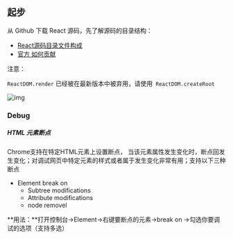 ## 起步

从 Github 下载 React 源码，先了解源码的目录结构：

- [React源码目录文件构成](https://github.com/puxiao/notes/blob/master/React%E6%BA%90%E7%A0%81%E7%9B%AE%E5%BD%95%E6%96%87%E4%BB%B6%E6%9E%84%E6%88%90.md)
- [官方 如何贡献](https://legacy.reactjs.org/docs/how-to-contribute.html)

注意：

`ReactDOM.render` 已经被在最新版本中被弃用，请使用` ReactDOM.createRoot` 

![img](https://jser.dev/static/react-internals-overview-light.png)

### Debug

##### HTML 元素断点

Chrome支持在特定HTML元素上设置断点， 当该元素属性发生变化时，断点回发生变化；对调试网页中特定元素的样式或者属于发生变化非常有用；支持以下三种断点

- Element break on
  - Subtree modifications
  - Attribute modifications
  - node removel

**用法：**打开控制台->Element->右键要断点的元素->break on ->勾选你要调试的选项（支持多选）





